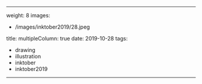
---
weight: 8
images:
- /images/inktober2019/28.jpeg

title:
multipleColumn: true
date: 2019-10-28
tags:
- drawing
- illustration
- inktober
- inktober2019
---


